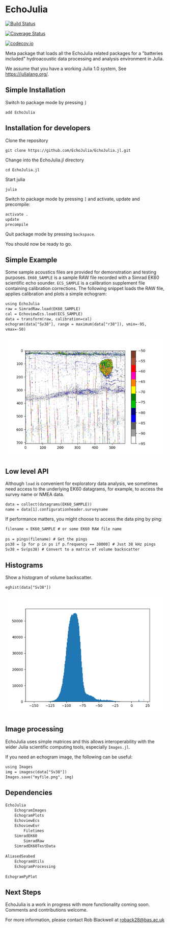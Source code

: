 # EchoJulia

[![Build Status](https://travis-ci.org/EchoJulia/EchoJulia.jl.svg?branch=master)](https://travis-ci.org/EchoJulia/EchoJulia.jl)

[![Coverage Status](https://coveralls.io/repos/EchoJulia/EchoJulia.jl/badge.svg?branch=master&service=github)](https://coveralls.io/github/EchoJulia/EchoJulia.jl?branch=master)

[![codecov.io](http://codecov.io/github/EchoJulia/EchoJulia.jl/coverage.svg?branch=master)](http://codecov.io/github/EchoJulia/EchoJulia.jl?branch=master)


Meta package that loads all the EchoJulia related packages for a
"batteries included" hydroacoustic data processing and analysis
environment in Julia.

We assume that you have a working Julia 1.0 system, See
https://julialang.org/.

## Simple Installation

Switch to package mode by pressing `]`

	add EchoJulia

## Installation for developers

Clone the repository

	git clone https://github.com/EchoJulia/EchoJulia.jl.git

Change into the EchoJulia.jl directory

	cd EchoJulia.jl

Start julia

	julia

Switch to package mode by pressing `]` and activate, update and precompile:

	activate .
	update
	precompile

Quit package mode by pressing `backspace`.

You should now be ready to go.

## Simple Example

Some sample acoustics files are provided for demonstration and testing purposes. `EK60_SAMPLE` is a sample
RAW file recorded with a Simrad EK60 scientific echo sounder. `ECS_SAMPLE` is a calibration supplement file
containing calibration corrections. The following snippet loads the RAW file, applies calibration and plots
a simple echogram:


	using EchoJulia
	raw = SimradRaw.load(EK60_SAMPLE)
	cal = EchoviewEcs.load(ECS_SAMPLE)
	data = transform(raw, calibration=cal)
	echogram(data["Sv38"], range = maximum(data["r38"]), vmin=-95, vmax=-50)


![Echogram](doc/media/images/example.png)

<!-- ## Export to MATLAB -->

<!-- It is often desirable to export the data for further analysis. Note that the MATLAB MAT -->
<!-- file format is not a proprietary format, but a specialised HDF5 format. -->


<!-- 	Pkg.add("MAT") -->

<!-- 	using MAT -->
<!-- 	matwrite("myfile.mat", data) -->

## Low level API

Although `load` is convenient for exploratory data analysis, we
sometimes need access to the underlying EK60 datagrams, for example,
to access the survey name or NMEA data.


	data = collect(datagrams(EK60_SAMPLE))
	name = data[1].configurationheader.surveyname


If performance matters, you might choose to access the data ping by ping:

	filename = EK60_SAMPLE # or some EK60 RAW file name

	ps = pings(filename) # Get the pings
	ps38 = [p for p in ps if p.frequency == 38000] # Just 38 kHz pings
	Sv38 = Sv(ps38) # Convert to a matrix of volume backscatter

## Histograms

Show a histogram of volume backscatter.

	eghist(data["Sv38"])

![Histogram](doc/media/images/hist.png)

## Image processing

EchoJulia uses simple matrices and this allows interoperability with the wider
Julia scientific computing tools, especially `Images.jl`.

If you need an echogram image, the following can be useful:


	using Images
	img = imagesc(data["Sv38"])
	Images.save("myfile.png", img)


## Dependencies

```
EchoJulia
	EchogramImages
	EchogramPlots
	EchoviewEcs
	EchoviewEvr
		Filetimes
	SimradEK60
		SimradRaw
	SimradEK60TestData

AliasedSeabed
	EchogramUtils
	EchogramProcessing

EchogramPyPlot
```

## Next Steps

EchoJulia is a work in progress with more functionality coming
soon. Comments and contributions welcome.

For more information, please contact Rob Blackwell at
roback28@bas.ac.uk

